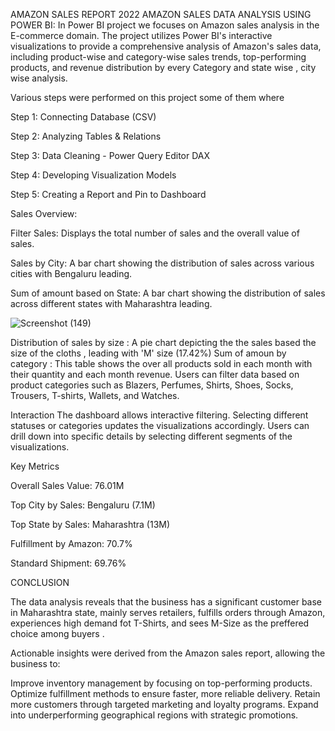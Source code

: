 AMAZON SALES REPORT 2022
AMAZON SALES DATA ANALYSIS USING POWER BI: In Power BI project we focuses on Amazon sales analysis in the E-commerce domain. The project utilizes Power BI's interactive visualizations to provide a comprehensive analysis of Amazon's sales data, including product-wise and category-wise sales trends, top-performing products, and revenue distribution by every Category and state wise , city wise analysis.

Various steps were performed on this project some of them where

Step 1: Connecting Database (CSV)

Step 2: Analyzing Tables & Relations

Step 3: Data Cleaning - Power Query Editor DAX

Step 4: Developing Visualization Models

Step 5: Creating a Report and Pin to Dashboard

Sales Overview:

Filter Sales: Displays the total number of sales and the overall value of sales.

Sales by City: A bar chart showing the distribution of sales across various cities with Bengaluru leading.

Sum of amount based on State: A bar chart showing the distribution of sales across different states with Maharashtra leading.
 
![Screenshot (149)](https://github.com/user-attachments/assets/a5aa77aa-75ae-46f1-bc71-eb610d1a3123)

Distribution of sales by size : A pie chart depicting the the sales based the size of the cloths , leading with 'M' size (17.42%) 
Sum of amoun by category : This table shows the over all products sold in each month with their quantity and each month revenue.
Users can filter data based on product categories such as Blazers, Perfumes, Shirts, Shoes, Socks, Trousers, T-shirts, Wallets, and Watches.

Interaction The dashboard allows interactive filtering. Selecting different statuses or categories updates the visualizations accordingly. Users can drill down into specific details by selecting different segments of the visualizations.

Key Metrics

Overall Sales Value: 76.01M

Top City by Sales: Bengaluru (7.1M)

Top State by Sales: Maharashtra (13M)

Fulfillment by Amazon: 70.7%

Standard Shipment: 69.76%

CONCLUSION 

The data analysis reveals that the business has a significant customer base in Maharashtra state, mainly serves retailers, fulfills orders through Amazon, experiences high demand fot T-Shirts, and sees M-Size as the preffered choice among buyers .

Actionable insights were derived from the Amazon sales report, allowing the business to:

Improve inventory management by focusing on top-performing products.
Optimize fulfillment methods to ensure faster, more reliable delivery.
Retain more customers through targeted marketing and loyalty programs.
Expand into underperforming geographical regions with strategic promotions.

